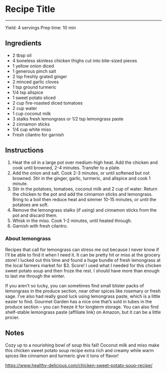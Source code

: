 # Recipe Title
---
Yield: 4 servings
Prep time: 10 min

## Ingredients
- 2 tbsp oil
- 4 boneless skinless chicken thighs cut into bite-sized pieces
- 1 yellow onion diced
- 1 generous pinch salt
- 2 tsp freshly grated ginger
- 2 minced garlic cloves
- 1 tsp ground turmeric
- 1/4 tsp allspice
- 1 sweet potato sliced
- 2 cup fire-roasted diced tomatoes
- 2 cup water
- 1 cup coconut milk
- 3 stalks fresh lemongrass or 1/2 tsp lemongrass paste
- 2 cinnamon sticks
- 1/4 cup white miso
- Fresh cilantro for garnish

## Instructions
1. Heat the oil in a large pot over medium-high heat. Add the chicken and cook until browned, 2-4 minutes. Transfer to a plate. 
2. Add the onion and salt. Cook 2-3 minutes, or until softened but not browned. Stir in the ginger, garlic, turmeric, and allspice and cook 1 minute.
3. Stir in the potatoes, tomatoes, coconut milk and 2 cup of water. Return the chicken to the pot and add the cinnamon sticks and lemongrass. Bring to a boil then reduce heat and simmer 10-15 minutes, or until the potatoes are soft.
4. Remove the lemongrass stalks (if using) and cinnamon sticks from the pot and discard them.
5. Whisk in the miso. Cook 1-2 minutes, until heated through.
6. Garnish with fresh cilantro.


### About lemongrass
Recipes that call for lemongrass can stress me out because I never know if I’ll be able to find it when I need it. It can be pretty hit or miss at the grocery store! I lucked out this time and found a huge bundle of fresh lemongrass at the local farmers market for $3. Score! I used what I needed for this chicken sweet potato soup and then froze the rest. I should have more than enough to last me through the winter.

If you aren’t so lucky, you can sometimes find small blister packs of lemongrass in the produce section, near other spices like rosemary or fresh sage. I’ve also had really good luck using lemongrass paste, which is a little easier to find. Gourmet Garden has a nice one that’s sold in tubes in the produce section – you can freeze it for longterm storage.  You can also find shelf-stable lemongrass paste (affiliate link) on Amazon, but it can be a little pricier. 

## Notes

Cozy up to a nourishing bowl of soup this fall! Coconut milk and miso make this chicken sweet potato soup recipe extra rich and creamy while warm spices like cinnamon and turmeric give it tons of flavor!

https://www.healthy-delicious.com/chicken-sweet-potato-soup-recipe/
